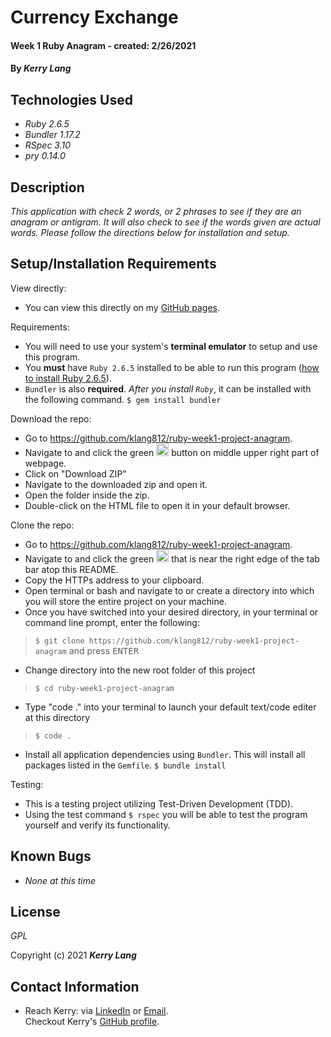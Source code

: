 # Currency Exchange

#### Week 1 Ruby Anagram - created:  2/26/2021

#### By _**Kerry Lang**_

## Technologies Used

* _Ruby 2.6.5_
* _Bundler 1.17.2_
* _RSpec 3.10_
* _pry 0.14.0_


## Description
_This application with check 2 words, or 2 phrases to see if they are an anagram or antigram.  It will also check to see if the words given are actual words.  Please follow the directions below for installation and setup._

## Setup/Installation Requirements

View directly:
* You can view this directly on my <a href="https://github.com/klang812/ruby-week1-project-anagram" target="_blank">GitHub pages</a>.

Requirements:
* You will need to use your system's **terminal emulator** to setup and use this program.
* You **must** have `Ruby 2.6.5` installed to be able to run this program ([how to install Ruby 2.6.5](https://www.learnhowtoprogram.com/ruby-and-rails/getting-started-with-ruby/installing-ruby)).
* `Bundler` is also **required**. *After you install `Ruby`*, it can be installed with the following command.
  `$ gem install bundler`

Download the repo:
* Go to https://github.com/klang812/ruby-week1-project-anagram.
* Navigate to and click the green <img src="code.PNG" alt="code" height="20"> button on middle upper right part of webpage.
* Click on "Download ZIP"
* Navigate to the downloaded zip and open it.
* Open the folder inside the zip.
* Double-click on the HTML file to open it in your default browser.

Clone the repo:
* Go to https://github.com/klang812/ruby-week1-project-anagram.
* Navigate to and click the green <img src="code.PNG" alt="code" height="20"> that is near the right edge of the tab bar atop this README.
* Copy the HTTPs address to your clipboard.
* Open terminal or bash and navigate to or create a directory into which you will store the entire project on your machine.
* Once you have switched into your desired directory, in your terminal or command line prompt, enter the following:
> `$ git clone https://github.com/klang812/ruby-week1-project-anagram` and press <kbd>ENTER</kdb>
* Change directory into the new root folder of this project
> `$ cd ruby-week1-project-anagram`
* Type "code ." into your terminal to launch your default text/code editer at this directory
> `$ code .`
* Install all application dependencies using `Bundler`.  This will install all packages listed in the `Gemfile`.
  `$ bundle install`

Testing:
* This is a testing project utilizing Test-Driven Development (TDD).
* Using the test command `$ rspec` you will be able to test the program yourself and verify its functionality.

## Known Bugs

* _None at this time_


## License
_GPL_

Copyright (c) 2021 **_Kerry Lang_**

## Contact Information
* Reach Kerry: via <a href="https://www.linkedin.com/in/klang812/" target="_blank">LinkedIn</a> or <a href="mailto:klang812@gmail.com" target="_blank">Email</a>.<br>
Checkout Kerry's <a href="https://github.com/klang812" target="_blank">GitHub profile</a>.</li>
